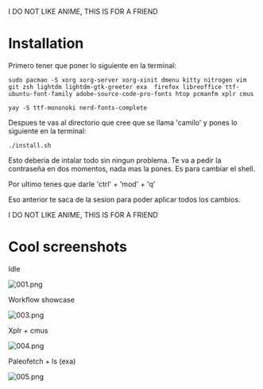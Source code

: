 I DO NOT LIKE ANIME, THIS IS FOR A FRIEND

# Installation

Primero tener que poner lo siguiente en la terminal:

```sudo pacman -S xorg xorg-server xorg-xinit dmenu kitty nitrogen vim git zsh lightdm lightdm-gtk-greeter exa  firefox libreoffice ttf-ubuntu-font-family adobe-source-code-pro-fonts htop pcmanfm xplr cmus ```

```yay -S ttf-mononoki nerd-fonts-complete```

Despues te vas al directorio que cree que se llama 'camilo' y pones lo siguiente en la terminal:

```./install.sh```

Esto deberia de intalar todo sin ningun problema. Te va a pedir la contraseña en dos momentos, nada mas la pones. Es para cambiar el shell.

Por ultimo tenes que darle 'ctrl' + 'mod' + 'q'

Eso anterior te saca de la sesion para poder aplicar todos los cambios.

I DO NOT LIKE ANIME, THIS IS FOR A FRIEND


# Cool screenshots

Idle

![001.png](https://github.com/Mattio-cmd/qtile-demon-slayer/blob/main/screenshots/001.png)

Workflow showcase

![003.png](https://github.com/Mattio-cmd/qtile-demon-slayer/blob/main/screenshots/003.png)


Xplr + cmus

![004.png](https://github.com/Mattio-cmd/qtile-demon-slayer/blob/main/screenshots/004.png)

Paleofetch + ls (exa)

![005.png](https://github.com/Mattio-cmd/qtile-demon-slayer/blob/main/screenshots/005.png)

